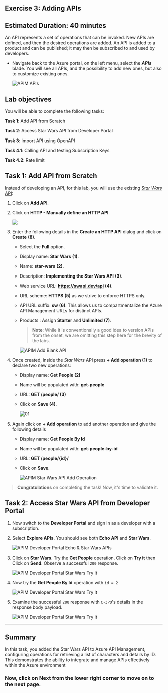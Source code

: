 ## Exercise 3: Adding APIs

## Estimated Duration: 40 minutes

An API represents a set of operations that can be invoked. New APIs are defined, and then the desired operations are added. An API is added to a product and can be published; it may then be subscribed to and used by developers.

- Navigate back to the Azure portal, on the left menu, select the **_APIs_** blade. You will see all APIs, and the possibility to add new ones, but also to customize existing ones.

  ![APIM APIs](media/01.png)

## Lab objectives

You will be able to complete the following tasks:

**Task 1**: Add API from Scratch

**Task 2**: Access Star Wars API from Developer Portal

**Task 3**: Import API using OpenAPI

**Task 4.1**: Calling API and testing Subscription Keys

**Task 4.2**: Rate limit


## Task 1: Add API from Scratch

Instead of developing an API, for this lab, you will use the existing [_Star Wars_ API](https://swapi.dev):

1. Click on **Add API**.
2. Click on **HTTP - Manually define an HTTP API**.

   ![](media/a.png)

3. Enter the following details in the **Create an HTTP API** dialog and click on **Create** **(8)**.

   - Select the **Full** option.
   - Display name: **Star Wars** **(1)**.
   - Name: **star-wars** **(2)**.
   - Description: **Implementing the Star Wars API** **(3)**.
   - Web service URL: **https://swapi.dev/api** **(4)**.
   - URL scheme: **HTTPS** **(5)** as we strive to enforce HTTPS only.
   - API URL suffix: **sw** **(6)**. This allows us to compartmentalize the Azure API Management URLs for distinct APIs.
   - Products : Assign **Starter** and **Unlimited** **(7)**.

     > **Note**: While it is conventionally a good idea to version APIs from the onset, we are omitting this step here for the brevity of the labs.

     ![APIM Add Blank API](<media/Ex-3-T-1(1).png>)

4. Once created, inside the _Star Wars_ API press **+ Add operation (1)** to declare two new operations:

   - Display name: **Get People (2)**
   - Name will be populated with: **get-people**
   - URL: **GET /people/ (3)**
   - Click on **Save (4)**.

     ![01](media/03.png)

5. Again click on **+ Add operation** to add another operation and give the following details

   - Display name: **Get People By Id**
   - Name will be populated with: **get-people-by-id**
   - URL: **GET /people/{id}/**
   - Click on **Save**.

     ![APIM Star Wars API Add Operation](media/Ex-3-T-1.png)

> **Congratulations** on completing the task! Now, it's time to validate it.
> <validation step="5394ae8d-6ce9-4ef8-ba57-e7dbff0a416b" />

## Task 2: Access Star Wars API from Developer Portal

1. Now switch to the **Developer Portal** and sign in as a developer with a subscription.
2. Select **Explore APIs**. You should see both **Echo API** and **Star Wars**.

      ![APIM Developer Portal Echo & Star Wars APIs](media/05.png)

3. Click on **Star Wars**. Try the **Get People** operation. Click on **Try it** then Click on **Send**. Observe a successful `200` response.

      ![APIM Developer Portal Star Wars Try It](media/06.png)

4. Now try the **Get People By Id** operation with `id = 2`

      ![APIM Developer Portal Star Wars Try It](media/07.png)

5. Examine the successful `200` response with `C-3PO`'s details in the response body payload.

      ![APIM Developer Portal Star Wars Try It](media/08.png)

---

## Summary

In this task, you added the Star Wars API to Azure API Management, configuring operations for retrieving a list of characters and details by ID. This demonstrates the ability to integrate and manage APIs effectively within the Azure environment

### Now, click on Next from the lower right corner to move on to the next page.
